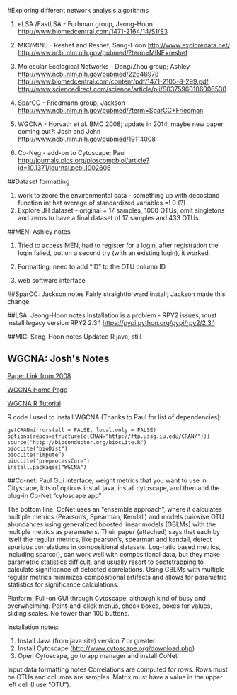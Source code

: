 #Exploring different network analysis algorithms

1.  eLSA /FastLSA - Furhman group, Jeong-Hoon  
http://www.biomedcentral.com/1471-2164/14/S1/S3  

2.  MIC/MINE - Reshef and Reshef; Sang-Hoon 
http://www.exploredata.net/  
http://www.ncbi.nlm.nih.gov/pubmed/?term=MINE+reshef

3.  Molecular Ecological Networks - Deng/Zhou group; Ashley 
http://www.ncbi.nlm.nih.gov/pubmed/22646978  
http://www.biomedcentral.com/content/pdf/1471-2105-8-299.pdf  
http://www.sciencedirect.com/science/article/pii/S0375960106006530  

4.  SparCC - Friedmann group; Jackson  
http://www.ncbi.nlm.nih.gov/pubmed/?term=SparCC+Friedman  

5.  WGCNA - Horvath et al. BMC 2008; update in 2014, maybe new paper coming out?: Josh and John
http://www.ncbi.nlm.nih.gov/pubmed/19114008  

6.  Co-Neg - add-on to Cytoscape; Paul 
http://journals.plos.org/ploscompbiol/article?id=10.1371/journal.pcbi.1002606  


##Dataset formatting
1.  work to zcore the environmental data - something up with decostand function int hat average of standardized variables =! 0 (?)
2.  Explore JH dataset - original = 17 samples, 1000 OTUs; omit singletons and zeros to have a final dataset of 17 samples and 433 OTUs.

##MEN:  Ashley notes
1.  Tried to access MEN, had to register for a login, after registration the login failed, but on a second try (with an existing login), it worked.
2.  Formatting:  need to add “ID” to the OTU column ID


3.  web software interface



##SparCC:  Jackson notes
Fairly straightforward install;
Jackson made this change. 


##LSA:  Jeong-Hoon notes
Installation is a problem - RPY2 issues; must install legacy version RPY2 2.3.1
https://pypi.python.org/pypi/rpy2/2.3.1

##MIC:  Sang-Hoon notes
Updated R java, still

## WGCNA: Josh's Notes

[Paper Link from 2008](http://www.biomedcentral.com/1471-2105/9/559)

[WGCNA Home Page](http://labs.genetics.ucla.edu/horvath/CoexpressionNetwork/)

[WGCNA R Tutorial](http://labs.genetics.ucla.edu/horvath/CoexpressionNetwork/Rpackages/WGCNA/Tutorials/FemaleLiver-01-dataInput.pdf)

R code I used to install WGCNA (Thanks to Paul for list of dependencies):
```
getCRANmirrors(all = FALSE, local.only = FALSE)
options(repos=structure(c(CRAN="http://ftp.ussg.iu.edu/CRAN/")))
source("http://bioconductor.org/biocLite.R")
biocLite("bioDist")
biocLite("impute”)
biocLite("preprocessCore")
install.packages("WGCNA")
```

##Co-net:  Paul
GUi interface, weight metrics that you want to use in Cityscape, lots of options
install java, install cytoscape, and then add the plug-in Co-Net “cytoscape app"

The bottom line:  CoNet uses an “ensemble approach”, where it calculates multiple metrics (Pearson’s, Spearman, Kendall) and models pairwise OTU abundances using generalized boosted linear models (GBLMs) with the multiple metrics as parameters. Their paper (attached) says that each by itself the regular metrics, like pearson’s, spearman and kendall, detect spurious correlations in compositional datasets. Log-ratio based metrics, including sparcc(), can work well with compositional data, but they make parametric statistics difficult, and usually resort to bootstrapping to calculate significance of detected correlations. Using GBLMs with multiple regular metrics minimizes compositional artifacts and allows for parametric statistics for significance calculations.

Platform: Full-on GUI through Cytoscape, although kind of busy and overwhelming. Point-and-click menus, check boxes, boxes for values, sliding scales. No fewer than 100 buttons.

Installation notes:
1. Install Java (from java site) version 7 or greater
2. Install Cytoscape (http://www.cytoscape.org/download.php)
3. Open Cytoscape, go to app manager and install CoNet

Input data formatting notes
Correlations are computed for rows. Rows must be OTUs and columns are samples. Matrix must have a value in the upper left cell (I use “OTU”).
